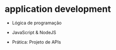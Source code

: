 # application development

* Lógica de programação

* JavaScript & NodeJS

* Prática: Projeto de APIs

